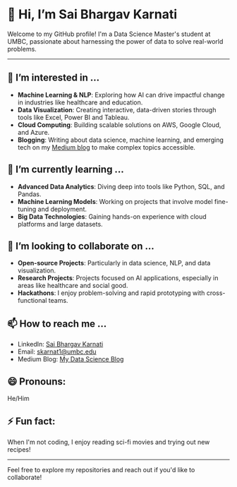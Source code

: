 # 👋 Hi, I’m Sai Bhargav Karnati

Welcome to my GitHub profile! I'm a Data Science Master's student at UMBC, passionate about harnessing the power of data to solve real-world problems.

---

## 👀 I’m interested in ...
- **Machine Learning & NLP**: Exploring how AI can drive impactful change in industries like healthcare and education.
- **Data Visualization**: Creating interactive, data-driven stories through tools like Excel, Power BI and Tableau.
- **Cloud Computing**: Building scalable solutions on AWS, Google Cloud, and Azure.
- **Blogging**: Writing about data science, machine learning, and emerging tech on my [Medium blog](https://medium.com/@saibhargavkarnati) to make complex topics accessible.


## 🌱 I’m currently learning ...
- **Advanced Data Analytics**: Diving deep into tools like Python, SQL, and Pandas.
- **Machine Learning Models**: Working on projects that involve model fine-tuning and deployment.
- **Big Data Technologies**: Gaining hands-on experience with cloud platforms and large datasets.

## 💞️ I’m looking to collaborate on ...
- **Open-source Projects**: Particularly in data science, NLP, and data visualization.
- **Research Projects**: Projects focused on AI applications, especially in areas like healthcare and social good.
- **Hackathons**: I enjoy problem-solving and rapid prototyping with cross-functional teams.

## 📫 How to reach me ...
- LinkedIn: [Sai Bhargav Karnati](https://www.linkedin.com/in/sai-bhargav-karnati/)
- Email: skarnat1@umbc.edu
- Medium Blog: [My Data Science Blog](https://medium.com/@saibhargavkarnati)


## 😄 Pronouns:
He/Him

## ⚡ Fun fact:
When I'm not coding, I enjoy reading sci-fi movies and trying out new recipes! 

---

Feel free to explore my repositories and reach out if you'd like to collaborate!
